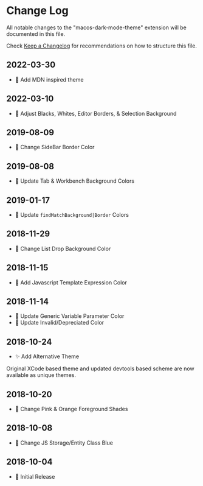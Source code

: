 # Change Log

All notable changes to the "macos-dark-mode-theme" extension will be documented in this file.

Check [Keep a Changelog](http://keepachangelog.com/) for recommendations on how to structure this file.

## 2022-03-30

- 🔖 Add MDN inspired theme

## 2022-03-10

- 💄 Adjust Blacks, Whites, Editor Borders, & Selection Background

## 2019-08-09

- 💄 Change SideBar Border Color

## 2019-08-08

- 💄 Update Tab & Workbench Background Colors

## 2019-01-17

- 💄 Update `findMatchBackground|Border` Colors

## 2018-11-29

- 💄 Change List Drop Background Color

## 2018-11-15

- 💄 Add Javascript Template Expression Color

## 2018-11-14

- 💄 Update Generic Variable Parameter Color
- 💄 Update Invalid/Depreciated Color

## 2018-10-24

- ✨ Add Alternative Theme

Original XCode based theme and updated devtools based scheme are now available as unique themes.

## 2018-10-20

- 💄 Change Pink & Orange Foreground Shades

## 2018-10-08

- 💄 Change JS Storage/Entity Class Blue

## 2018-10-04

- 🎉 Initial Release